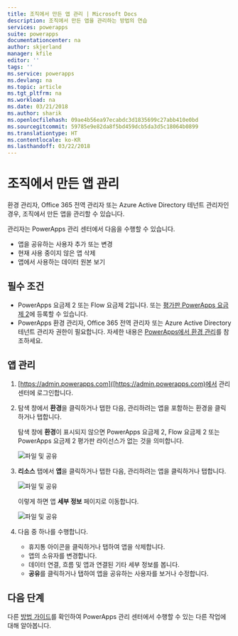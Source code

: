 ```yaml
---
title: 조직에서 만든 앱 관리 | Microsoft Docs
description: 조직에서 만든 앱을 관리하는 방법의 연습
services: powerapps
suite: powerapps
documentationcenter: na
author: skjerland
manager: kfile
editor: ''
tags: ''
ms.service: powerapps
ms.devlang: na
ms.topic: article
ms.tgt_pltfrm: na
ms.workload: na
ms.date: 03/21/2018
ms.author: sharik
ms.openlocfilehash: 09ae4b56ea97ecabdc3d1835699c27abb410e0bd
ms.sourcegitcommit: 59785e9e82da8f5bd459dcb5da3d5c18064b0899
ms.translationtype: HT
ms.contentlocale: ko-KR
ms.lasthandoff: 03/22/2018
---
```

# <a name="manage-apps-created-in-your-organization"></a>조직에서 만든 앱 관리
환경 관리자, Office 365 전역 관리자 또는 Azure Active Directory 테넌트 관리자인 경우, 조직에서 만든 앱을 관리할 수 있습니다.

관리자는 PowerApps 관리 센터에서 다음을 수행할 수 있습니다.
* 앱을 공유하는 사용자 추가 또는 변경
* 현재 사용 중이지 않은 앱 삭제
* 앱에서 사용하는 데이터 원본 보기

## <a name="prerequisites"></a>필수 조건
* PowerApps 요금제 2 또는 Flow 요금제 2입니다. 또는 [평가판 PowerApps 요금제 2](https://web.powerapps.com/signup?redirect=marketing&email=)에 등록할 수 있습니다.
* PowerApps 환경 관리자, Office 365 전역 관리자 또는 Azure Active Directory 테넌트 관리자 권한이 필요합니다. 자세한 내용은 [PowerApps에서 환경 관리](environments-administration.md)를 참조하세요.

## <a name="manage-an-app"></a>앱 관리
1. [https://admin.powerapps.com]([https://admin.powerapps.com)에서 관리 센터에 로그인합니다.
2. 탐색 창에서 **환경**을 클릭하거나 탭한 다음, 관리하려는 앱을 포함하는 환경을 클릭하거나 탭합니다.

    탐색 창에 **환경**이 표시되지 않으면 PowerApps 요금제 2, Flow 요금제 2 또는 PowerApps 요금제 2 평가판 라이선스가 없는 것을 의미합니다.

    ![파일 및 공유](./media/admin-manage-apps/environment.png)
3. **리소스** 탭에서 **앱**을 클릭하거나 탭한 다음, 관리하려는 앱을 클릭하거나 탭합니다.

   ![파일 및 공유](./media/admin-manage-apps/resources.png)

    이렇게 하면 앱 **세부 정보** 페이지로 이동합니다.

    ![파일 및 공유](./media/admin-manage-apps/app-details.png)
4. 다음 중 하나를 수행합니다.

    * 휴지통 아이콘을 클릭하거나 탭하여 앱을 삭제합니다.
    * 앱의 소유자를 변경합니다.
    * 데이터 연결, 흐름 및 앱과 연결된 기타 세부 정보를 봅니다.
    * **공유**를 클릭하거나 탭하여 앱을 공유하는 사용자를 보거나 수정합니다.

## <a name="next-steps"></a>다음 단계
다른 [방법 가이드](signup-for-powerapps-admin.md)를 확인하여 PowerApps 관리 센터에서 수행할 수 있는 다른 작업에 대해 알아봅니다.
